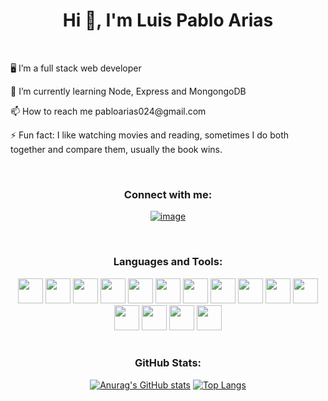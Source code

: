 

<h1 align="center">Hi 👋, I'm Luis Pablo Arias </h1>
<br/>
<div >
  <p> 🖥 I’m a full stack web developer </p>
  <p>🌱 I’m currently learning Node, Express and MongongoDB  </p>
  <p> 📫 How to reach me pabloarias024@gmail.com </p>
  <p> ⚡ Fun fact: I like watching movies and reading, sometimes I do both together and compare them, usually the book wins. </p>
 </div>
<br/>

<h3 align="center" >Connect with me:</h3>
<div align="center">

[![image](https://img.shields.io/badge/LinkedIn-0077B5?style=for-the-badge&logo=linkedin&logoColor=white)](https://www.linkedin.com/in/luispabloarias/)
  
</div>
<br/>

<h3 margin-top="20px" align="center">
 Languages and Tools:
 </h3>

<div align="center">

    
   <img src="https://cdn.jsdelivr.net/gh/devicons/devicon/icons/javascript/javascript-plain.svg"  width="40px" />
  
  <img width="40px" src="https://cdn.jsdelivr.net/gh/devicons/devicon/icons/react/react-original.svg" />
  
  <img src="https://cdn.jsdelivr.net/gh/devicons/devicon/icons/nodejs/nodejs-original.svg"  width="40px"/>
  
  <img src="https://cdn.jsdelivr.net/gh/devicons/devicon/icons/express/express-original-wordmark.svg"  width="40px" />
          
   <img src="https://cdn.jsdelivr.net/gh/devicons/devicon/icons/mysql/mysql-original.svg" width="40px"/>
                     
  
   <img src="https://cdn.jsdelivr.net/gh/devicons/devicon/icons/python/python-original.svg"  width="40px"/>
            
  <img src="https://cdn.jsdelivr.net/gh/devicons/devicon/icons/flask/flask-original.svg"  width="40px"/>
            
   <img src="https://cdn.jsdelivr.net/gh/devicons/devicon/icons/sqlalchemy/sqlalchemy-original.svg" width="40px"/>            
    
   <img src="https://cdn.jsdelivr.net/gh/devicons/devicon/icons/bootstrap/bootstrap-original.svg" width="40px" />          
            
   <img src="https://cdn.jsdelivr.net/gh/devicons/devicon/icons/tailwindcss/tailwindcss-plain.svg"  width="40px" />
          
   <img src="https://cdn.jsdelivr.net/gh/devicons/devicon/icons/html5/html5-original.svg" width="40px" />
          
   <img src="https://cdn.jsdelivr.net/gh/devicons/devicon/icons/github/github-original.svg"  width="40px" />
          
  <img src="https://cdn.jsdelivr.net/gh/devicons/devicon/icons/git/git-original.svg"  width="40px" />
  
  <img src="https://cdn.jsdelivr.net/gh/devicons/devicon/icons/php/php-original.svg" width="40px"/>
  
  <img src="https://cdn.jsdelivr.net/gh/devicons/devicon/icons/laravel/laravel-plain.svg" width="40px"/>
          
          
  
  
</div>
          
<br/>

<h3 margin-top="20px" align="center">GitHub Stats:</h3>

<div align="center">
  
[![Anurag's GitHub stats](https://github-readme-stats.vercel.app/api?username=Luis-Pablo)](https://github.com/Luis-Pablo/github-readme-stats)
[![Top Langs](https://github-readme-stats.vercel.app/api/top-langs/?username=Luis-Pablo&layout=compact)](https://github.com/Luis-Pablo/github-readme-stats)

</div>


<!--
**Luis-Pablo/Luis-Pablo** is a ✨ _special_ ✨ repository because its `README.md` (this file) appears on your GitHub profile.

Here are some ideas to get you started:

- 🔭 I’m currently working on ...
- 🌱 I’m currently learning ...
- 👯 I’m looking to collaborate on ...
- 🤔 I’m looking for help with ...
- 💬 Ask me about ...
- 📫 How to reach me: ...
- 😄 Pronouns: ...
- ⚡ Fun fact: ...
-->
